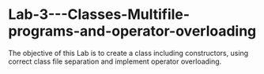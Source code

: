 # Lab-3---Classes-Multifile-programs-and-operator-overloading

The objective of this Lab is to create a class including constructors, using correct class file separation and implement operator overloading.
